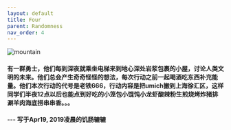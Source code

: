 ```yaml
---
layout: default
title: Four
parent: Randomness
nav_order: 4
---
```

![mountain](https://raw.githubusercontent.com/shangll123/shangll123.github.io/master/images/randoms/beforenight.jepg)

#### 有一群勇士，他们每到深夜就乘坐电梯来到地心深处岩浆包裹的小屋，讨论人类文明的未来。他们总会产生奇奇怪怪的想法，每次行动之前一起喝酒吃东西补充能量。他们本次行动的代号是老铁666，行动内容是把umich搬到上海徐汇区，这样同学们半夜12点以后也能点到好吃的小笼包小馄饨小龙虾酸辣粉生煎烧烤炸猪排涮羊肉海底捞串串香。。。

#### --- 写于Apr19, 2019凌晨的饥肠辘辘
